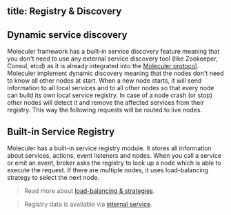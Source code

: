 title: Registry & Discovery
---

## Dynamic service discovery
Moleculer framework has a built-in service discovery feature meaning that you don't need to use any external service discovery tool (like Zookeeper, Consul, etcd) as it is already integrated into the [Moleculer protocol](https://github.com/moleculer-framework/protocol/blob/master/4.0/PROTOCOL.md). 
Moleculer implement dynamic discovery meaning that the nodes don't need to know all other nodes at start. When a new node starts, it will send information to all local services and to all other nodes so that every node can build its own local service registry. In case of a node crash (or stop) other nodes will detect it and remove the affected services from their registry. This way the following requests will be routed to live nodes.


<!-- **TODO: diagram, which shows node's local registry, when a new node coming & leaving.** -->

## Built-in Service Registry
Moleculer has a built-in service registry module. It stores all information about services, actions, event listeners and nodes. When you call a service or emit an event, broker asks the registry to look up a node which is able to execute the request. If there are multiple nodes, it uses load-balancing strategy to select the next node.

> Read more about [load-balancing & strategies](balancing.html).

> Registry data is available via [internal service](services.html#Internal-Services).
